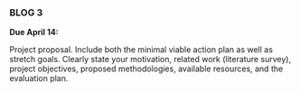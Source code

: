 ### BLOG 3 ###

**Due April 14:**  

Project proposal. Include both the minimal viable action plan as well as stretch goals. Clearly state your motivation, related work (literature survey),  
project objectives, proposed methodologies, available resources, and the evaluation plan.
